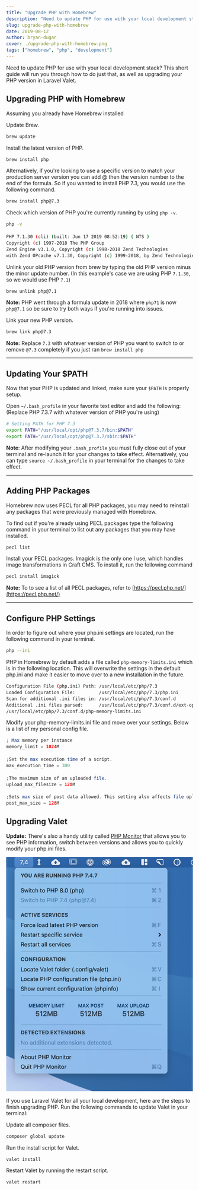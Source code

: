 ```yaml
---
title: "Upgrade PHP with Homebrew"
description: "Need to update PHP for use with your local development stack? This short guide will run you through how to do just that, as well as upgrading your PHP version in Laravel Valet."
slug: upgrade-php-with-homebrew
date: 2019-08-12
author: bryan-dugan
cover: ./upgrade-php-with-homebrew.png
tags: ["homebrew", "php", "development"]
---
```


Need to update PHP for use with your local development stack? This short guide will run you through how to do just that, as well as upgrading your PHP version in Laravel Valet.

## Upgrading PHP with Homebrew

Assuming you already have Homebrew installed

Update Brew.

```bash
brew update
```

Install the latest version of PHP.

```bash
brew install php
```

Alternatively, if you're looking to use a specific version to match your production server version you can add @ then the version number to the end of the formula. So if you wanted to install PHP 7.3, you would use the following command.

```bash
brew install php@7.3
```

Check which version of PHP you're currently running by using `php -v`.

```bash
php -v

PHP 7.1.30 (cli) (built: Jun 17 2019 08:52:19) ( NTS )
Copyright (c) 1997-2018 The PHP Group
Zend Engine v3.1.0, Copyright (c) 1998-2018 Zend Technologies
with Zend OPcache v7.1.30, Copyright (c) 1999-2018, by Zend Technologies`
```

Unlink your old PHP version from brew by typing the old PHP version minus the minor update number. (In this example's case we are using PHP `7.1.30`, so we would use PHP `7.1`)

```bash
brew unlink php@7.1
```

**Note:** PHP went through a formula update in 2018 where `php71` is now `php@7.1` so be sure to try both ways if you're running into issues.

Link your new PHP version.

```bash
brew link php@7.3
```

**Note:** Replace `7.3` with whatever version of PHP you want to switch to or remove `@7.3` completely if you just ran `brew install php`

---

## Updating Your \$PATH

Now that your PHP is updated and linked, make sure your `$PATH` is properly setup.

Open `~/.bash_profile` in your favorite text editor and add the following: (Replace PHP 7.3.7 with whatever version of PHP you're using)

```bash
# Setting PATH for PHP 7.3
export PATH="/usr/local/opt/php@7.3.7/bin:$PATH"
export PATH="/usr/local/opt/php@7.3.7/sbin:$PATH"
```

**Note**: After modifying your `.bash_profile` you must fully close out of your terminal and re-launch it for your changes to take effect. Alternatively, you can type `source ~/.bash_profile` in your terminal for the changes to take effect.

---

## Adding PHP Packages

Homebrew now uses PECL for all PHP packages, you may need to reinstall any packages that were previously managed with Homebrew.

To find out if you're already using PECL packages type the following command in your terminal to list out any packages that you may have installed.

```bash
pecl list
```

Install your PECL packages. Imagick is the only one I use, which handles image transformations in Craft CMS. To install it, run the following command

```bash
pecl install imagick
```

**Note:** To to see a list of all PECL packages, refer to [https://pecl.php.net/](https://pecl.php.net/)

---

## Configure PHP Settings

In order to figure out where your php.ini settings are located, run the following command in your terminal.

```bash
php --ini
```

PHP in Homebrew by default adds a file called `php-memory-limits.ini` which is in the following location. This will overwrite the settings in the default php.ini and make it easier to move over to a new installation in the future.

```bash
Configuration File (php.ini) Path: /usr/local/etc/php/7.3
Loaded Configuration File:         /usr/local/etc/php/7.3/php.ini
Scan for additional .ini files in: /usr/local/etc/php/7.3/conf.d
Additional .ini files parsed:      /usr/local/etc/php/7.3/conf.d/ext-opcache.ini,
/usr/local/etc/php/7.3/conf.d/php-memory-limits.ini
```

Modify your php-memory-limits.ini file and move over your settings. Below is a list of my personal config file.

```php
; Max memory per instance
memory_limit = 1024M

;Set the max ececution time of a script.
max_execution_time = 300

;The maximum size of an uploaded file.
upload_max_filesize = 128M

;Sets max size of post data allowed. This setting also affects file upload. To upload large files, this value must be larger than upload_max_filesize
post_max_size = 128M
```

## Upgrading Valet

**Update:** There's also a handy utility called [PHP Monitor](https://github.com/nicoverbruggen/phpmon) that allows you to see PHP information, switch between versions and allows you to quickly modify your php.ini files.

![PHP Monitor](./php-monitor.png)

If you use Laravel Valet for all your local development, here are the steps to finish upgrading PHP. Run the following commands to update Valet in your terminal:

Update all composer files.

```bash
composer global update
```

Run the install script for Valet.

```bash
valet install
```

Restart Valet by running the restart script.

```bash
valet restart
```
